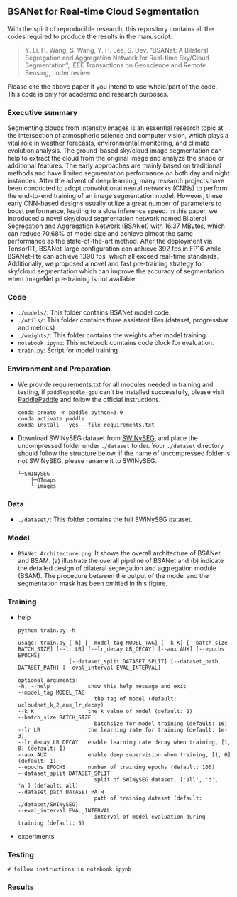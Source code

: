 ## BSANet for Real-time Cloud Segmentation
With the spirit of reproducible research, this repository contains all the codes required to produce the results in the manuscript: 

> Y. Li, H. Wang, S. Wang, Y. H. Lee, S. Dev. “BSANet: A Bilateral Segregation and Aggregation Network for Real-time Sky/Cloud Segmentation”, IEEE Transactions on Geoscience and Remote Sensing, under review

Please cite the above paper if you intend to use whole/part of the code. This code is only for academic and research purposes.

### Executive summary
Segmenting clouds from intensity images is an essential research topic at the intersection of atmospheric science and computer vision, which plays a vital role in weather forecasts, environmental monitoring, and climate evolution analysis. The ground-based sky/cloud image segmentation can help to extract the cloud from the original image and analyze the shape or additional features. The early approaches are mainly based on traditional methods and have limited segmentation performance on both day and night instances. After the advent of deep learning, many research projects have been conducted to adopt convolutional neural networks (CNNs) to perform the end-to-end training of an image segmentation model. However, these early CNN-based designs usually utilize a great number of parameters to boost performance, leading to a slow inference speed. In this paper, we introduced a novel sky/cloud segmentation network named Bilateral Segregation and Aggregation Network (BSANet) with 16.37 MBytes, which can reduce 70.68% of model size and achieve almost the same performance as the state-of-the-art method. After the deployment via TensorRT, BSANet-large configuration can achieve 392 fps in FP16 while BSANet-lite can achieve 1390 fps, which all exceed real-time standards. Additionally, we proposed a novel and fast pre-training strategy for sky/cloud segmentation which can improve the accuracy of segmentation when ImageNet pre-training is not available.

### Code
* `./models/`: This folder contains BSANet model code.
* `./utils/`: This folder contains three assistant files (dataset, progressbar and metrics)
* `./weights/`: This folder contains the weights after model training.
* `notebook.ipynb`: This notebook comtains code block for evaluation.
* `train.py`: Script for model training


### Environment and Preparation

- We provide requirements.txt for all modules needed in training and testing, if `paddlepaddle-gpu` can't be installed successfully, please visit [PaddlePaddle](https://www.paddlepaddle.org.cn/install/quick?docurl=/documentation/docs/zh/install/pip/windows-pip.html) and follow the official instructions.

    ```
    conda create -n paddle python=3.9
    conda activate paddle
    conda install --yes --file requirements.txt
    ```

- Download SWINySEG dataset from [SWINySEG](http://vintage.winklerbros.net/swinyseg.html), and place the uncompressed folder under `./dataset` folder. Your `./dataset` directory should follow the structure below, if the name of uncompressed folder is not SWINySEG, please rename it to SWINySEG.

    ```
    └─SWINySEG
        ├─GTmaps
        └─images
    ```

### Data
* `./dataset/`: This folder contains the full SWINySEG dataset.

### Model
* `BSANet Architecture.png`: It shows the overall architecture of BSANet and BSAM. (a) illustrate the overall pipeline of BSANet and (b) indicate the detailed design of bilateral segregation and aggregation module (BSAM). The procedure between the output of the model and the segmentation mask has been omitted in this figure.


### Training

- help

    ```
    python train.py -h

    usage: train.py [-h] [--model_tag MODEL_TAG] [--k K] [--batch_size BATCH_SIZE] [--lr LR] [--lr_decay LR_DECAY] [--aux AUX] [--epochs EPOCHS]
                    [--dataset_split DATASET_SPLIT] [--dataset_path DATASET_PATH] [--eval_interval EVAL_INTERVAL]

    optional arguments:
    -h, --help            show this help message and exit
    --model_tag MODEL_TAG
                            the tag of model (default: ucloudnet_k_2_aux_lr_decay)
    --k K                 the k value of model (default: 2)
    --batch_size BATCH_SIZE
                            batchsize for model training (default: 16)
    --lr LR               the learning rate for training (default: 1e-3)
    --lr_decay LR_DECAY   enable learning rate decay when training, [1, 0] (default: 1)
    --aux AUX             enable deep supervision when training, [1, 0] (default: 1)
    --epochs EPOCHS       number of training epochs (default: 100)
    --dataset_split DATASET_SPLIT
                            split of SWINySEG dataset, ['all', 'd', 'n'] (default: all)
    --dataset_path DATASET_PATH
                            path of training dataset (default: ./dataset/SWINySEG)
    --eval_interval EVAL_INTERVAL
                            interval of model evaluation during training (default: 5)

    ```

- experiments


### Testing

```
# follow instructions in notebook.ipynb
```

### Results


